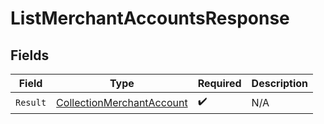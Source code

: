 # ListMerchantAccountsResponse


## Fields

| Field                                                                             | Type                                                                              | Required                                                                          | Description                                                                       |
| --------------------------------------------------------------------------------- | --------------------------------------------------------------------------------- | --------------------------------------------------------------------------------- | --------------------------------------------------------------------------------- |
| `Result`                                                                          | [CollectionMerchantAccount](../../Models/Components/CollectionMerchantAccount.md) | :heavy_check_mark:                                                                | N/A                                                                               |